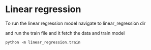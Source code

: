 # Linear regression
To run the linear regression model navigate to linear_regression dir


and run the train file and it fetch the data and train model
```
python -m linear_regression.train
```